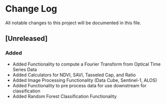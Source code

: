 # Change Log
All notable changes to this project will be documented in this file.
## [Unreleased]
### Added
- Added Functionality to compute a Fourier Transform from Optical Time Series Data
- Added Calculators for NDVI, SAVI, Tasseled Cap, and Ratio
- Added Image Processing Functionality (Data Cube, Sentinel-1, ALOS)
- Added Functionality to pre process data for use downstream for classification
- Added Random Forest Classification Functionality
